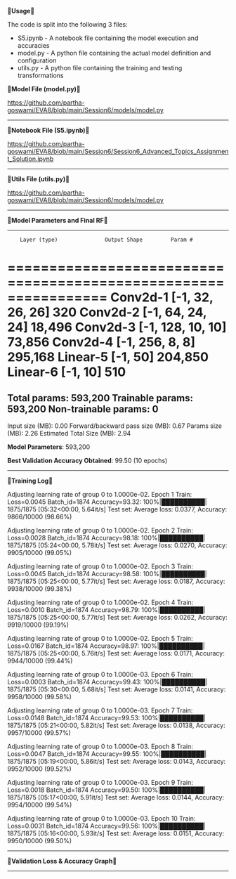 &#x1F537;**Usage**&#x1F537;

The code is split into the following 3 files:

* S5.ipynb - A notebook file containing the model execution and accuracies
* model.py - A python file containing the actual model definition and configuration
* utils.py - A python file containing the training and testing transformations



&#x1F537;**Model File (model.py)**&#x1F537;


https://github.com/partha-goswami/EVA8/blob/main/Session6/models/model.py

---------------------------------------------------------------------------------------------------------------------------------------------------------------------

&#x1F537;**Notebook File (S5.ipynb)**&#x1F537;


https://github.com/partha-goswami/EVA8/blob/main/Session6/Session6_Advanced_Topics_Assignment_Solution.ipynb

---------------------------------------------------------------------------------------------------------------------------------------------------------------------

&#x1F537;**Utils File (utils.py)**&#x1F537;


https://github.com/partha-goswami/EVA8/blob/main/Session6/models/model.py

---------------------------------------------------------------------------------------------------------------------------------------------------------------------

&#x1F537;**Model Parameters and Final RF**&#x1F537;

----------------------------------------------------------------
        Layer (type)               Output Shape         Param #
================================================================
            Conv2d-1           [-1, 32, 26, 26]             320
            Conv2d-2           [-1, 64, 24, 24]          18,496
            Conv2d-3          [-1, 128, 10, 10]          73,856
            Conv2d-4            [-1, 256, 8, 8]         295,168
            Linear-5                   [-1, 50]         204,850
            Linear-6                   [-1, 10]             510
================================================================
Total params: 593,200
Trainable params: 593,200
Non-trainable params: 0
----------------------------------------------------------------
Input size (MB): 0.00
Forward/backward pass size (MB): 0.67
Params size (MB): 2.26
Estimated Total Size (MB): 2.94

**Model Parameters**: 593,200

**Best Validation Accuracy Obtained**: 99.50 (10 epochs)

---------------------------------------------------------------------------------------------------------------------------------------------------------------------

&#x1F537;**Training Log**&#x1F537;

Adjusting learning rate of group 0 to 1.0000e-02.
Epoch 1
Train: Loss=0.0045 Batch_id=1874 Accuracy=93.32: 100%|██████████| 1875/1875 [05:32<00:00,  5.64it/s]
Test set: Average loss: 0.0377, Accuracy: 9866/10000 (98.66%)

Adjusting learning rate of group 0 to 1.0000e-02.
Epoch 2
Train: Loss=0.0028 Batch_id=1874 Accuracy=98.18: 100%|██████████| 1875/1875 [05:24<00:00,  5.78it/s]
Test set: Average loss: 0.0270, Accuracy: 9905/10000 (99.05%)

Adjusting learning rate of group 0 to 1.0000e-02.
Epoch 3
Train: Loss=0.0045 Batch_id=1874 Accuracy=98.58: 100%|██████████| 1875/1875 [05:25<00:00,  5.77it/s]
Test set: Average loss: 0.0187, Accuracy: 9938/10000 (99.38%)

Adjusting learning rate of group 0 to 1.0000e-02.
Epoch 4
Train: Loss=0.0010 Batch_id=1874 Accuracy=98.79: 100%|██████████| 1875/1875 [05:25<00:00,  5.77it/s]
Test set: Average loss: 0.0262, Accuracy: 9919/10000 (99.19%)

Adjusting learning rate of group 0 to 1.0000e-02.
Epoch 5
Train: Loss=0.0167 Batch_id=1874 Accuracy=98.97: 100%|██████████| 1875/1875 [05:25<00:00,  5.76it/s]
Test set: Average loss: 0.0171, Accuracy: 9944/10000 (99.44%)

Adjusting learning rate of group 0 to 1.0000e-03.
Epoch 6
Train: Loss=0.0003 Batch_id=1874 Accuracy=99.43: 100%|██████████| 1875/1875 [05:30<00:00,  5.68it/s]
Test set: Average loss: 0.0141, Accuracy: 9958/10000 (99.58%)

Adjusting learning rate of group 0 to 1.0000e-03.
Epoch 7
Train: Loss=0.0148 Batch_id=1874 Accuracy=99.53: 100%|██████████| 1875/1875 [05:21<00:00,  5.82it/s]
Test set: Average loss: 0.0138, Accuracy: 9957/10000 (99.57%)

Adjusting learning rate of group 0 to 1.0000e-03.
Epoch 8
Train: Loss=0.0047 Batch_id=1874 Accuracy=99.55: 100%|██████████| 1875/1875 [05:19<00:00,  5.86it/s]
Test set: Average loss: 0.0143, Accuracy: 9952/10000 (99.52%)

Adjusting learning rate of group 0 to 1.0000e-03.
Epoch 9
Train: Loss=0.0018 Batch_id=1874 Accuracy=99.50: 100%|██████████| 1875/1875 [05:17<00:00,  5.91it/s]
Test set: Average loss: 0.0144, Accuracy: 9954/10000 (99.54%)

Adjusting learning rate of group 0 to 1.0000e-03.
Epoch 10
Train: Loss=0.0031 Batch_id=1874 Accuracy=99.56: 100%|██████████| 1875/1875 [05:16<00:00,  5.93it/s]
Test set: Average loss: 0.0151, Accuracy: 9950/10000 (99.50%)


---------------------------------------------------------------------------------------------------------------------------------------------------------------------

&#x1F537;**Validation Loss & Accuracy Graph**&#x1F537;




---------------------------------------------------------------------------------------------------------------------------------------------------------------------

